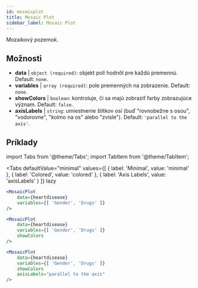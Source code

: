 ```yaml
---
id: mosaicplot
title: Mosaic Plot
sidebar_label: Mosaic Plot
---
```


Mozaikový pozemok.

## Možnosti

* __data__ | `object (required)`: objekt polí hodnôt pre každú premennú. Default: `none`.
* __variables__ | `array (required)`: pole premenných na zobrazenie. Default: `none`.
* __showColors__ | `boolean`: kontroluje, či sa majú zobraziť farby zobrazujúce význam. Default: `false`.
* __axisLabels__ | `string`: umiestnenie štítkov osí (buď "rovnobežne s osou", "vodorovne", "kolmo na os" alebo "zvisle"). Default: `'parallel to the axis'`.


## Príklady

import Tabs from '@theme/Tabs';
import TabItem from '@theme/TabItem';

<Tabs
    defaultValue="minimal"
    values={[
        { label: 'Minimal', value: 'minimal' },
        { label: 'Colored', value: 'colored' },
        { label: 'Axis Labels', value: 'axisLabels' }
    ]}
    lazy
>

<TabItem value="minimal">

```jsx live
<MosaicPlot
    data={heartdisease} 
    variables={[ 'Gender', 'Drugs' ]}
/>
```

</TabItem>

<TabItem value="colored">

```jsx live
<MosaicPlot
    data={heartdisease} 
    variables={[ 'Gender', 'Drugs' ]}
    showColors
/>
```

</TabItem>

<TabItem value="axisLabels">

```jsx live
<MosaicPlot
    data={heartdisease} 
    variables={[ 'Gender', 'Drugs' ]}
    showColors
    axisLabels="parallel to the axis"
/>
```

</TabItem>

</Tabs>
